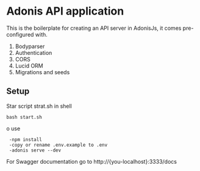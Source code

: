 # Adonis API application

This is the boilerplate for creating an API server in AdonisJs, it comes pre-configured with.

1. Bodyparser
2. Authentication
3. CORS
4. Lucid ORM
5. Migrations and seeds

## Setup

Star script strat.sh in shell
```
bash start.sh
```
o use
```
 -npm install
 -copy or rename .env.example to .env
 -adonis serve --dev
```
 For Swagger documentation go to http://{you-localhost}:3333/docs
